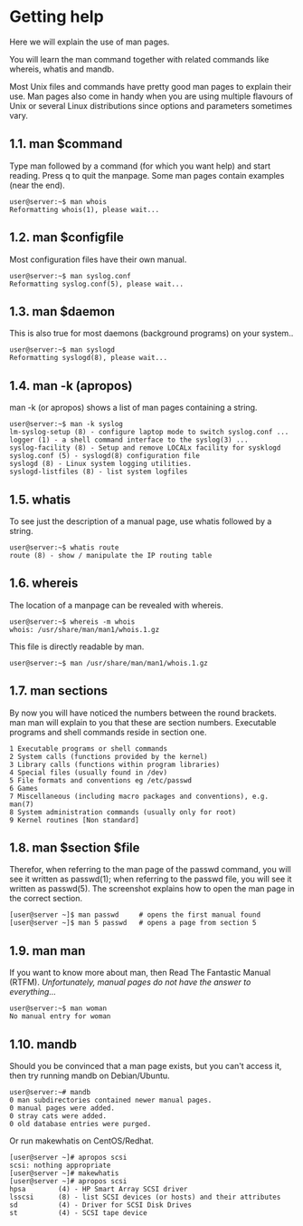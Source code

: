 # Getting help

Here we will explain the use of man pages. 

You will learn the man command together with related commands like whereis, whatis and mandb.

Most Unix files and commands have pretty good man pages to explain their use. Man pages also come in handy when you are using multiple flavours of Unix or several Linux distributions since options and parameters sometimes vary.

## 1.1. man $command

Type man followed by a command (for which you want help) and start reading. Press q to 
quit the manpage. Some man pages contain examples (near the end).

```
user@server:~$ man whois
Reformatting whois(1), please wait...
```

## 1.2. man $configfile

Most configuration files have their own manual.

```
user@server:~$ man syslog.conf
Reformatting syslog.conf(5), please wait...
```

## 1.3. man $daemon

This is also true for most daemons (background programs) on your system..

```
user@server:~$ man syslogd
Reformatting syslogd(8), please wait...
```

## 1.4. man -k (apropos)

man -k (or apropos) shows a list of man pages containing a string.

```
user@server:~$ man -k syslog
lm-syslog-setup (8) - configure laptop mode to switch syslog.conf ... 
logger (1) - a shell command interface to the syslog(3) ... 
syslog-facility (8) - Setup and remove LOCALx facility for sysklogd 
syslog.conf (5) - syslogd(8) configuration file
syslogd (8) - Linux system logging utilities. 
syslogd-listfiles (8) - list system logfiles
```

## 1.5. whatis

To see just the description of a manual page, use whatis followed by a string.

```
user@server:~$ whatis route
route (8) - show / manipulate the IP routing table
```

## 1.6. whereis

The location of a manpage can be revealed with whereis.

```
user@server:~$ whereis -m whois
whois: /usr/share/man/man1/whois.1.gz
```

This file is directly readable by man.

```
user@server:~$ man /usr/share/man/man1/whois.1.gz
```

## 1.7. man sections

By now you will have noticed the numbers between the round brackets. man man will explain to you that these are section numbers. Executable programs and shell commands 
reside in section one.

```
1 Executable programs or shell commands
2 System calls (functions provided by the kernel)
3 Library calls (functions within program libraries)
4 Special files (usually found in /dev)
5 File formats and conventions eg /etc/passwd
6 Games
7 Miscellaneous (including macro packages and conventions), e.g. man(7)
8 System administration commands (usually only for root)
9 Kernel routines [Non standard]
```

## 1.8. man $section $file

Therefor, when referring to the man page of the passwd command, you will see it written as passwd(1); when referring to the passwd file, you will see it written as passwd(5). The screenshot explains how to open the man page in the correct section.

```
[user@server ~]$ man passwd     # opens the first manual found 
[user@server ~]$ man 5 passwd   # opens a page from section 5
```

## 1.9. man man

If you want to know more about man, then Read The Fantastic Manual (RTFM). 
_Unfortunately, manual pages do not have the answer to everything..._

```
user@server:~$ man woman 
No manual entry for woman
```

## 1.10. mandb

Should you be convinced that a man page exists, but you can't access it, then try running mandb on Debian/Ubuntu. 

```
user@server:~# mandb
0 man subdirectories contained newer manual pages.
0 manual pages were added.
0 stray cats were added.
0 old database entries were purged.
```

Or run makewhatis on CentOS/Redhat.

```
[user@server ~]# apropos scsi 
scsi: nothing appropriate 
[user@server ~]# makewhatis
[user@server ~]# apropos scsi
hpsa        (4) - HP Smart Array SCSI driver
lsscsi      (8) - list SCSI devices (or hosts) and their attributes
sd          (4) - Driver for SCSI Disk Drives
st          (4) - SCSI tape device
```
